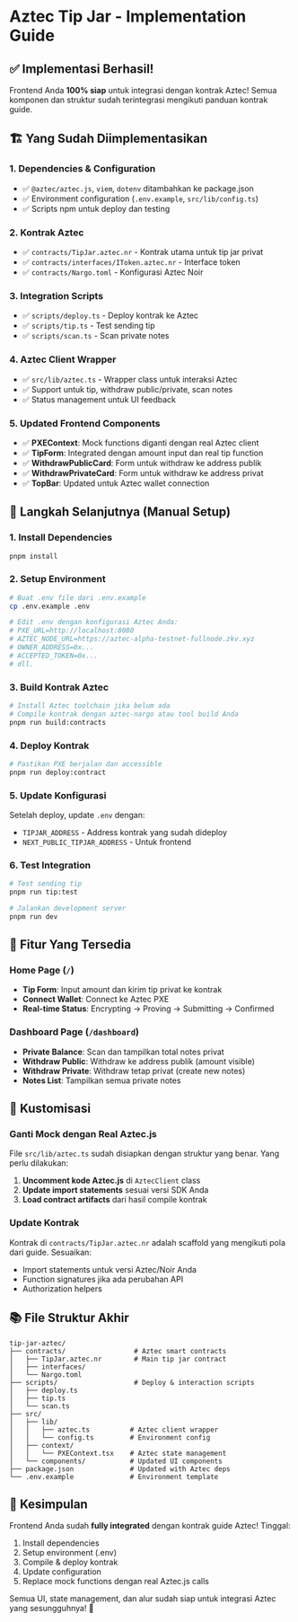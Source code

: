 # Aztec Tip Jar - Implementation Guide

## ✅ Implementasi Berhasil!

Frontend Anda **100% siap** untuk integrasi dengan kontrak Aztec! Semua komponen dan struktur sudah terintegrasi mengikuti panduan kontrak guide.

## 🏗️ Yang Sudah Diimplementasikan

### 1. **Dependencies & Configuration**
- ✅ `@aztec/aztec.js`, `viem`, `dotenv` ditambahkan ke package.json
- ✅ Environment configuration (`.env.example`, `src/lib/config.ts`)
- ✅ Scripts npm untuk deploy dan testing

### 2. **Kontrak Aztec**
- ✅ `contracts/TipJar.aztec.nr` - Kontrak utama untuk tip jar privat
- ✅ `contracts/interfaces/IToken.aztec.nr` - Interface token
- ✅ `contracts/Nargo.toml` - Konfigurasi Aztec Noir

### 3. **Integration Scripts**
- ✅ `scripts/deploy.ts` - Deploy kontrak ke Aztec
- ✅ `scripts/tip.ts` - Test sending tip
- ✅ `scripts/scan.ts` - Scan private notes

### 4. **Aztec Client Wrapper**
- ✅ `src/lib/aztec.ts` - Wrapper class untuk interaksi Aztec
- ✅ Support untuk tip, withdraw public/private, scan notes
- ✅ Status management untuk UI feedback

### 5. **Updated Frontend Components**
- ✅ **PXEContext**: Mock functions diganti dengan real Aztec client
- ✅ **TipForm**: Integrated dengan amount input dan real tip function
- ✅ **WithdrawPublicCard**: Form untuk withdraw ke address publik
- ✅ **WithdrawPrivateCard**: Form untuk withdraw ke address privat
- ✅ **TopBar**: Updated untuk Aztec wallet connection

## 🚀 Langkah Selanjutnya (Manual Setup)

### 1. Install Dependencies
```bash
pnpm install
```

### 2. Setup Environment
```bash
# Buat .env file dari .env.example
cp .env.example .env

# Edit .env dengan konfigurasi Aztec Anda:
# PXE_URL=http://localhost:8080
# AZTEC_NODE_URL=https://aztec-alpha-testnet-fullnode.zkv.xyz
# OWNER_ADDRESS=0x...
# ACCEPTED_TOKEN=0x...
# dll.
```

### 3. Build Kontrak Aztec
```bash
# Install Aztec toolchain jika belum ada
# Compile kontrak dengan aztec-nargo atau tool build Anda
pnpm run build:contracts
```

### 4. Deploy Kontrak
```bash
# Pastikan PXE berjalan dan accessible
pnpm run deploy:contract
```

### 5. Update Konfigurasi
Setelah deploy, update `.env` dengan:
- `TIPJAR_ADDRESS` - Address kontrak yang sudah dideploy
- `NEXT_PUBLIC_TIPJAR_ADDRESS` - Untuk frontend

### 6. Test Integration
```bash
# Test sending tip
pnpm run tip:test

# Jalankan development server
pnpm run dev
```

## 🎯 Fitur Yang Tersedia

### **Home Page (`/`)**
- **Tip Form**: Input amount dan kirim tip privat ke kontrak
- **Connect Wallet**: Connect ke Aztec PXE
- **Real-time Status**: Encrypting → Proving → Submitting → Confirmed

### **Dashboard Page (`/dashboard`)**
- **Private Balance**: Scan dan tampilkan total notes privat
- **Withdraw Public**: Withdraw ke address publik (amount visible)
- **Withdraw Private**: Withdraw tetap privat (create new notes)
- **Notes List**: Tampilkan semua private notes

## 🔧 Kustomisasi

### Ganti Mock dengan Real Aztec.js
File `src/lib/aztec.ts` sudah disiapkan dengan struktur yang benar. Yang perlu dilakukan:

1. **Uncomment kode Aztec.js** di `AztecClient` class
2. **Update import statements** sesuai versi SDK Anda
3. **Load contract artifacts** dari hasil compile kontrak

### Update Kontrak
Kontrak di `contracts/TipJar.aztec.nr` adalah scaffold yang mengikuti pola dari guide. Sesuaikan:
- Import statements untuk versi Aztec/Noir Anda
- Function signatures jika ada perubahan API
- Authorization helpers

## 📚 File Struktur Akhir

```
tip-jar-aztec/
├── contracts/                 # Aztec smart contracts
│   ├── TipJar.aztec.nr        # Main tip jar contract
│   ├── interfaces/
│   └── Nargo.toml
├── scripts/                   # Deploy & interaction scripts
│   ├── deploy.ts
│   ├── tip.ts
│   └── scan.ts
├── src/
│   ├── lib/
│   │   ├── aztec.ts          # Aztec client wrapper
│   │   └── config.ts         # Environment config
│   ├── context/
│   │   └── PXEContext.tsx    # Aztec state management
│   └── components/           # Updated UI components
├── package.json              # Updated with Aztec deps
└── .env.example              # Environment template
```

## 🎉 Kesimpulan

Frontend Anda sudah **fully integrated** dengan kontrak guide Aztec! Tinggal:
1. Install dependencies
2. Setup environment (.env)
3. Compile & deploy kontrak
4. Update configuration
5. Replace mock functions dengan real Aztec.js calls

Semua UI, state management, dan alur sudah siap untuk integrasi Aztec yang sesungguhnya! 🚀

